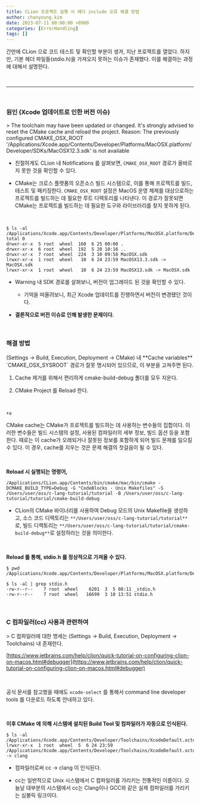 ```yaml
---
title: CLion 프로젝트 실행 시 헤더 include 오류 해결 방법
author: chanyoung.kim
date: 2023-07-11 00:00:00 +0900
categories: [ErrorHandling]
tags: []
---
```


간만에 CLion 으로 코드 테스트 및 확인할 부분이 생겨, 지난 프로젝트를 열었다. 하지만, 기본 헤더 파일들(stdio.h)을 가져오지 못하는 이슈가 존재했다. 이를 해결하는 과정에 대해서 설명한다.

<br/>




---

<br/>




<h3 id="원인-xcode-업데이트로-인한-버전-이슈">원인 (Xcode 업데이트로 인한 버전 이슈)</h3>
> The toolchain may have been updated or changed. It's strongly advised to reset the CMake cache and reload the project. Reason: The previously configured CMAKE_OSX_ROOT '/Applications/Xcode.app/Contents/Developer/Platforms/MacOSX.platform/Developer/SDKs/MacOSX12.3.sdk' is not available

- 친절하게도 CLion 내 Notifications 를 살펴보면, `CMAKE_OSX_ROOT` 경로가 올바르지 못한 것을 확인할 수 있다.

- CMake는 크로스 플랫폼의 오픈소스 빌드 시스템으로, 이를 통해 프로젝트를 빌드, 테스트 및 패키징한다. `CMAKE_OSX_ROOT` 설정은 MacOS 운영 체제를 대상으로하는 프로젝트를 빌드하는 데 필요한 루트 디렉토리를 나타낸다. 이 경로가 잘못되면 CMake는 프로젝트를 빌드하는 데 필요한 도구와 라이브러리를 찾지 못하게 된다.

<br/>



```Shell
$ ls -al /Applications/Xcode.app/Contents/Developer/Platforms/MacOSX.platform/Developer/SDKs
total 0
drwxr-xr-x  5 root  wheel  160  6 25 00:00 .
drwxr-xr-x  6 root  wheel  192  5 20 10:16 ..
drwxr-xr-x  7 root  wheel  224  3 10 09:58 MacOSX.sdk
lrwxr-xr-x  1 root  wheel   10  6 24 23:59 MacOSX13.3.sdk -> MacOSX.sdk
lrwxr-xr-x  1 root  wheel   10  6 24 23:59 MacOSX13.sdk -> MacOSX.sdk
```

- Warning 내 SDK 경로를 살펴보니, 버전이 업그레이드 된 것을 확인할 수 있다.

   - 기억을 떠올려보니, 최근 Xcode 업데이트를 진행하면서 버전이 변경됐던 것이다.

- **결론적으로 버전 이슈로 인해 발생한 문제이다.**

<br/>




<h3 id="해결-방법">해결 방법</h3>
(Settings → Build, Execution, Deployment → CMake) 내 **Cache variables** `CMAKE_OSX_SYSROOT` 경로가 잘못 명시되어 있으므로, 이 부분을 고쳐주면 된다.

1. Cache 제거를 위해서 편리하게 cmake-build-debug 폴더를 모두 지운다.

2. CMake Project 를 Reload 한다.

<br/>



`+a`

CMake cache는 CMake가 프로젝트를 빌드하는 데 사용하는 변수들의 집합이다. 이러한 변수들은 빌드 시스템의 설정, 사용된 컴파일러의 세부 정보, 빌드 옵션 등을 포함한다. 때로는 이 cache가 오래되거나 잘못된 정보를 포함하게 되어 빌드 문제를 일으킬 수 있다. 이 경우, cache를 지우는 것은 문제 해결의 첫걸음이 될 수 있다.

<br/>



**Reload 시 실행되는 명령어,**

```Shell
/Applications/CLion.app/Contents/bin/cmake/mac/bin/cmake -DCMAKE_BUILD_TYPE=Debug -G "CodeBlocks - Unix Makefiles" -S /Users/user/oss/c-lang-tutorial/tutorial -B /Users/user/oss/c-lang-tutorial/tutorial/cmake-build-debug
```

- CLion의 CMake 바이너리를 사용하여 Debug 모드의 Unix Makefile을 생성하고, 소스 코드 디렉토리는 `**/Users/user/oss/c-lang-tutorial/tutorial**`로, 빌드 디렉토리는 `**/Users/user/oss/c-lang-tutorial/tutorial/cmake-build-debug**`로 설정하라는 것을 의미한다.

<br/>



**Reload 를 통해, stdio.h 를 정상적으로 가져올 수 있다.**

```Shell
$ pwd
/Applications/Xcode.app/Contents/Developer/Platforms/MacOSX.platform/Developer/SDKs/MacOSX13.3.sdk/usr/include

$ ls -al | grep stdio.h
-rw-r--r--    7 root  wheel    6201  3  5 08:11 _stdio.h
-rw-r--r--    7 root  wheel   16699  3 10 13:51 stdio.h
```

<br/>




<h3 id="c-컴파일러cc-사용과-관련하여">C 컴파일러(cc) 사용과 관련하여</h3>
> C 컴파일러에 대한 명세는 (Settings → Build, Execution, Deployment → Toolchains) 내 존재한다.

<br/>



[https://www.jetbrains.com/help/clion/quick-tutorial-on-configuring-clion-on-macos.html#debugger](https://www.jetbrains.com/help/clion/quick-tutorial-on-configuring-clion-on-macos.html#debugger)

<br/>



공식 문서를 참고했을 때에도 `xcode-select` 를 통해서 command line developer tools 를 다운로드 하도록 안내하고 있다.

<br/>



**이후 CMake 에 의해 시스템에 설치된 Build Tool 및 컴파일러가 자동으로 인식된다.**

```Shell
$ ls -al /Applications/Xcode.app/Contents/Developer/Toolchains/XcodeDefault.xctoolchain/usr/bin/cc
lrwxr-xr-x  1 root  wheel  5  6 24 23:59 /Applications/Xcode.app/Contents/Developer/Toolchains/XcodeDefault.xctoolchain/usr/bin/cc -> clang
```

- 컴파일러로써 cc → clang 이 인식된다.

- cc는 일반적으로 Unix 시스템에서 C 컴파일러를 가리키는 전통적인 이름이다. 오늘날 대부분의 시스템에서 cc는 Clang이나 GCC와 같은 실제 컴파일러를 가리키는 심볼릭 링크이다.

<br/>



